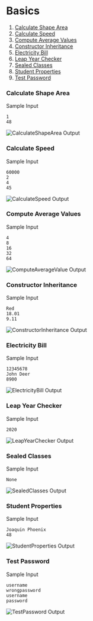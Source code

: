 # Basics

1.  [Calculate Shape Area](https://github.com/quintanillach/mssa-sample-portfolio/tree/master/Basics#calculate-shape-area)
2.  [Calculate Speed](https://github.com/quintanillach/mssa-sample-portfolio/tree/master/Basics#calculate-speed)
3.  [Compute Average Values](https://github.com/quintanillach/mssa-sample-portfolio/tree/master/Basics#compute-average-values)
4.  [Constructor Inheritance](https://github.com/quintanillach/mssa-sample-portfolio/tree/master/Basics#constructor-inheritance)
5.  [Electricity Bill](https://github.com/quintanillach/mssa-sample-portfolio/tree/master/Basics#electricity-bill)
6.  [Leap Year Checker](https://github.com/quintanillach/mssa-sample-portfolio/tree/master/Basics#leap-year-checker)
7.  [Sealed Classes](https://github.com/quintanillach/mssa-sample-portfolio/tree/master/Basics#sealed-classes)
8.  [Student Properties](https://github.com/quintanillach/mssa-sample-portfolio/tree/master/Basics#student-properties)
9.  [Test Password](https://github.com/quintanillach/mssa-sample-portfolio/tree/master/Basics#test-password)

### Calculate Shape Area


Sample Input

```
1
48
```

![CalculateShapeArea Output](https://github.com/quintanillach/mssa-sample-portfolio/blob/master/_images/CalculateShapeArea.PNG)

### Calculate Speed


Sample Input

```
60000
2
4
45
```

![CalculateSpeed Output](https://github.com/quintanillach/mssa-sample-portfolio/blob/master/_images/CalculateSpeed.PNG)

### Compute Average Values


Sample Input

```
4
8
16
32
64
```

![ComputeAverageValue Output](https://github.com/quintanillach/mssa-sample-portfolio/blob/master/_images/ComputeAverageValue.PNG)

### Constructor Inheritance


Sample Input

```
Red
18.01
9.11
```

![ConstructorInheritance Output](https://github.com/quintanillach/mssa-sample-portfolio/blob/master/_images/ConstructorInheritance.PNG)

### Electricity Bill


Sample Input

```
12345678
John Deer
8900
```

![ElectricityBill Output](https://github.com/quintanillach/mssa-sample-portfolio/blob/master/_images/ElectricityBill.PNG)

### Leap Year Checker


Sample Input

```
2020
```

![LeapYearChecker Output](https://github.com/quintanillach/mssa-sample-portfolio/blob/master/_images/LeapYearChecker.PNG)

### Sealed Classes


Sample Input

```
None
```

![SealedClasses Output](https://github.com/quintanillach/mssa-sample-portfolio/blob/master/_images/SealedClasses.PNG)

### Student Properties


Sample Input

```
Joaquin Phoenix
48
```

![StudentProperties Output](https://github.com/quintanillach/mssa-sample-portfolio/blob/master/_images/StudentProperties.PNG)

### Test Password


Sample Input

```
username
wrongpassword
username
password
```

![TestPassword Output](https://github.com/quintanillach/mssa-sample-portfolio/blob/master/_images/TestPassword.PNG)